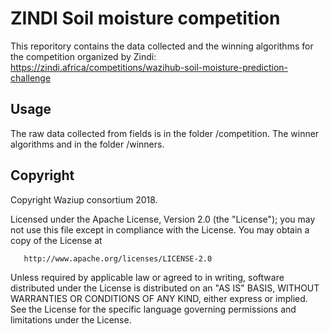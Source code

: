 ZINDI Soil moisture competition
===============================

This reporitory contains the data collected and the winning algorithms for the competition organized by Zindi: https://zindi.africa/competitions/wazihub-soil-moisture-prediction-challenge

Usage
-----

The raw data collected from fields is in the folder /competition.
The winner algorithms and in the folder /winners.

Copyright
---------

Copyright Waziup consortium 2018.

   Licensed under the Apache License, Version 2.0 (the "License");
   you may not use this file except in compliance with the License.
   You may obtain a copy of the License at

       http://www.apache.org/licenses/LICENSE-2.0

   Unless required by applicable law or agreed to in writing, software
   distributed under the License is distributed on an "AS IS" BASIS,
   WITHOUT WARRANTIES OR CONDITIONS OF ANY KIND, either express or implied.
   See the License for the specific language governing permissions and
   limitations under the License.
